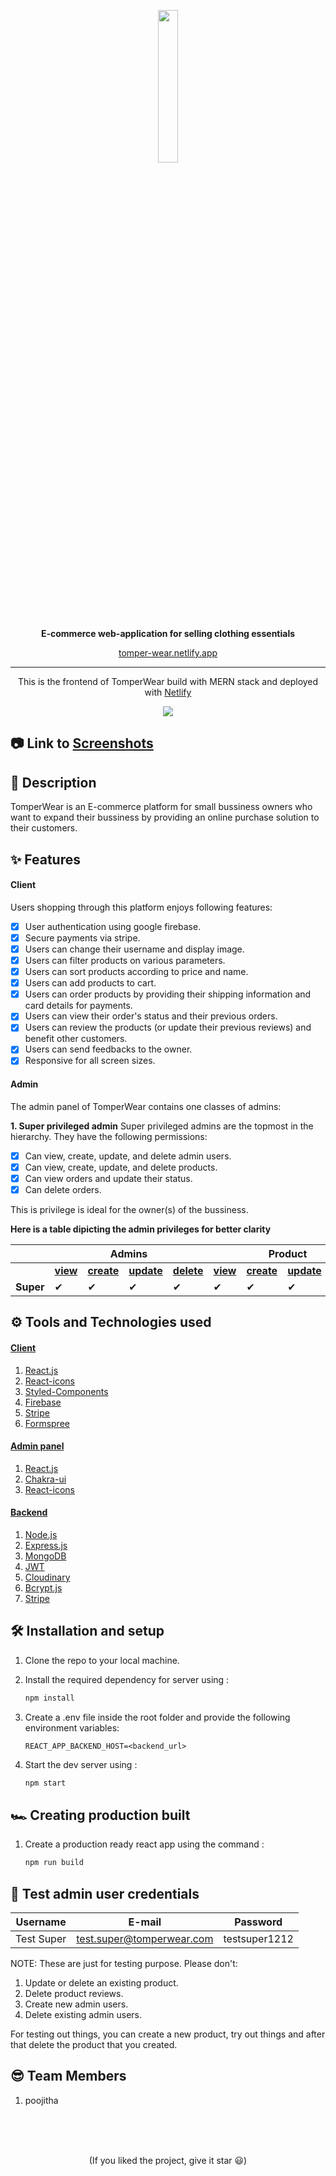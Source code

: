 <p align='center'>
<img src='./src/assets/logo.svg'  width='25%'>
</p>
<p align='center'>
<b>E-commerce web-application for selling clothing essentials</b>
</p>
<p align='center'>
<a href='https://tomper-wear.netlify.app/' target='_blank'>tomper-wear.netlify.app</a>
</p>

---

<p align='center'>
This is the frontend of TomperWear build with MERN stack and deployed with <a href='https://www.netlify.com/' target='_blank'>Netlify</a>
</p>

<p align='center'>
<img src='./assets/dpmain.png'>
</p>

## 📷 Link to [Screenshots](./SCREENSHOTS.md)

## 🧾 Description
TomperWear is an E-commerce platform for small bussiness owners who want to expand their bussiness by providing an online purchase solution to their customers.

## ✨ Features

#### Client

Users shopping through this platform enjoys following features:

- [x] User authentication using google firebase.
- [x] Secure payments via stripe.
- [x] Users can change their username and display image.
- [x] Users can filter products on various parameters.
- [x] Users can sort products according to price and name.
- [x] Users can add products to cart.
- [x] Users can order products by providing their shipping information and card details for payments.
- [x] Users can view their order's status and their previous orders.
- [x] Users can review the products (or update their previous reviews) and benefit other customers.
- [x] Users can send feedbacks to the owner.
- [x] Responsive for all screen sizes.

#### Admin

The admin panel of TomperWear contains one classes of admins:

**1. Super privileged admin**
Super privileged admins are the topmost in the hierarchy. They have the following permissions:

- [x] Can view, create, update, and delete admin users.
- [x] Can view, create, update, and delete products.
- [x] Can view orders and update their status.
- [x] Can delete orders.

This is privilege is ideal for the owner(s) of the bussiness.





**Here is a table dipicting the admin privileges for better clarity**

<table>
<thead>
  <tr>
    <th> </th>
    <th colspan="4">Admins</th>
    <th colspan="4">Product</th>
    <th colspan="3">Orders</th>
  </tr>
</thead>
<tbody>
  <tr>
    <td></td>
    <td><b><u>view</u></b></td>
    <td><b><u>create</u></b></td>
    <td><b><u>update</u></b></td>
    <td><b><u>delete</u></b></td>
    <td><b><u>view</u></b></td>
    <td><b><u>create</u></b></td>
    <td><b><u>update</u></b></td>
    <td><b><u>delete</u></b></td>
    <td><b><u>view</u></b></td>
    <td><b><u>update</u></b></td>
    <td><b><u>delete</u></b></td>
  </tr>
  <tr>
    <td><b>Super</b></td>
    <td>✔</td>
    <td>✔</td>
    <td>✔</td>
    <td>✔</td>
    <td>✔</td>
    <td>✔</td>
    <td>✔</td>
    <td>✔</td>
    <td>✔</td>
    <td>✔</td>
    <td>✔</td>
  </tr>
  
</tbody>
</table>

## ⚙ Tools and Technologies used

#### [Client](https://github.com/varunKT001/tomper-wear-ecommerce)

1. [React.js](https://reactjs.org/)
2. [React-icons](https://react-icons.github.io/react-icons/)
3. [Styled-Components](https://styled-components.com/)
4. [Firebase](https://firebase.google.com/)
5. [Stripe](https://stripe.com/)
6. [Formspree](https://formspree.io/)

#### [Admin panel](https://github.com/poojitha/tomper-wear-ecommerce-admin)

1. [React.js](https://reactjs.org/)
2. [Chakra-ui](https://chakra-ui.com/)
3. [React-icons](https://react-icons.github.io/react-icons/)

#### [Backend](https://github.com/poojitha/tomper-wear-ecommerce-backend)

1. [Node.js](https://nodejs.org/en/)
2. [Express.js](https://expressjs.com/)
3. [MongoDB](https://www.mongodb.com/)
4. [JWT](https://jwt.io/)
5. [Cloudinary](https://cloudinary.com/)
6. [Bcrypt.js](https://github.com/dcodeIO/bcrypt.js)
7. [Stripe](https://stripe.com/)

## 🛠 Installation and setup

1. Clone the repo to your local machine.
2. Install the required dependency for server using :

   ```javascript
   npm install
   ```

3. Create a .env file inside the root folder and provide the following environment variables:

   ```env
   REACT_APP_BACKEND_HOST=<backend_url>
   ```

4. Start the dev server using :

   ```javascript
   npm start
   ```

## 🏎 Creating production built

1. Create a production ready react app using the command :

   ```javascript
   npm run build
   ```

## 🤝 Test admin user credentials

| **Username**  | **E-mail**                   | **Password**     |
| ------------- | ---------------------------- | ---------------- |
| Test Super    | test.super@tomperwear.com    | testsuper1212    ||

NOTE: These are just for testing purpose. Please don't:

1. Update or delete an existing product.
2. Delete product reviews.
3. Create new admin users.
4. Delete existing admin users.

For testing out things, you can create a new product, try out things and after that delete the product that you created.

## 😎 Team Members

1. poojitha

<br>
<br>
<br>

<p align='center'>
(If you liked the project, give it star 😃)
</p>
